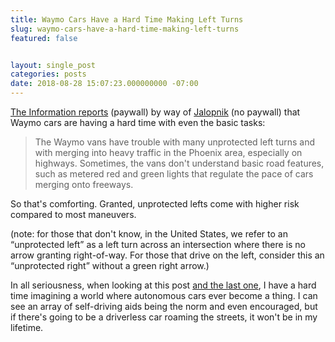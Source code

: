 ```yaml
---
title: Waymo Cars Have a Hard Time Making Left Turns
slug: waymo-cars-have-a-hard-time-making-left-turns
featured: false


layout: single_post
categories: posts
date: 2018-08-28 15:07:23.000000000 -07:00
---
```


[The Information reports](https://www.theinformation.com/articles/waymos-big-ambitions-slowed-by-tech-trouble?shared=4596b7125469ea51) (paywall) by way of [Jalopnik](https://jalopnik.com/googles-self-driving-cars-have-trouble-with-basic-drivi-1828653280) (no paywall) that Waymo cars are having a hard time with even the basic tasks:

> The Waymo vans have trouble with many unprotected left turns and with merging into heavy traffic in the Phoenix area, especially on highways. Sometimes, the vans don't understand basic road features, such as metered red and green lights that regulate the pace of cars merging onto freeways.

So that's comforting. Granted, unprotected lefts come with higher risk compared to most maneuvers.

(note: for those that don't know, in the United States, we refer to an “unprotected left” as a left turn across an intersection where there is no arrow granting right-of-way. For those that drive on the left, consider this an “unprotected right” without a green right arrow.)

In all seriousness, when looking at this post [and the last one](/the-cars-have-eyes/), I have a hard time imagining a world where autonomous cars ever become a thing. I can see an array of self-driving aids being the norm and even encouraged, but if there's going to be a driverless car roaming the streets, it won't be in my lifetime.

